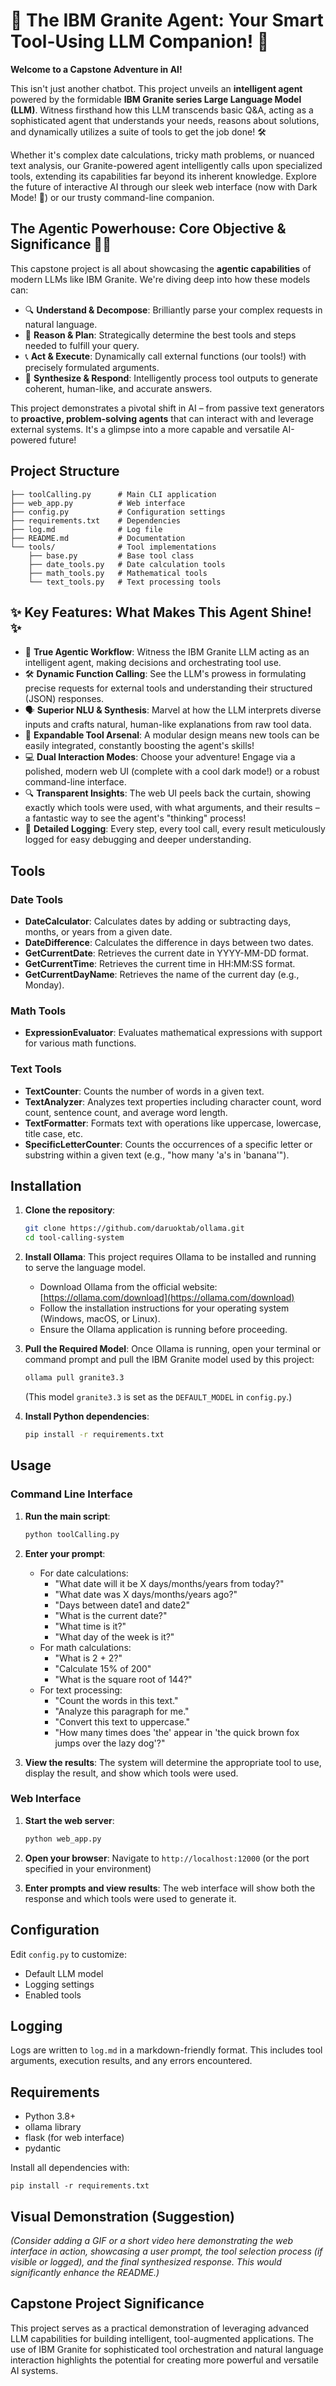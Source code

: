 
# 🚀 The IBM Granite Agent: Your Smart Tool-Using LLM Companion! 🤖

**Welcome to a Capstone Adventure in AI!**

This isn't just another chatbot. This project unveils an **intelligent agent** powered by the formidable **IBM Granite series Large Language Model (LLM)**. Witness firsthand how this LLM transcends basic Q&A, acting as a sophisticated agent that understands your needs, reasons about solutions, and dynamically utilizes a suite of tools to get the job done! 🛠️

Whether it's complex date calculations, tricky math problems, or nuanced text analysis, our Granite-powered agent intelligently calls upon specialized tools, extending its capabilities far beyond its inherent knowledge. Explore the future of interactive AI through our sleek web interface (now with Dark Mode! 🌙) or our trusty command-line companion.

## The Agentic Powerhouse: Core Objective & Significance 🧠✨

This capstone project is all about showcasing the **agentic capabilities** of modern LLMs like IBM Granite. We're diving deep into how these models can:

-   🔍 **Understand & Decompose**: Brilliantly parse your complex requests in natural language.
-   🤔 **Reason & Plan**: Strategically determine the best tools and steps needed to fulfill your query.
-   📞 **Act & Execute**: Dynamically call external functions (our tools!) with precisely formulated arguments.
-   📝 **Synthesize & Respond**: Intelligently process tool outputs to generate coherent, human-like, and accurate answers.

This project demonstrates a pivotal shift in AI – from passive text generators to **proactive, problem-solving agents** that can interact with and leverage external systems. It's a glimpse into a more capable and versatile AI-powered future!

## Project Structure

```
├── toolCalling.py      # Main CLI application
├── web_app.py          # Web interface
├── config.py           # Configuration settings
├── requirements.txt    # Dependencies
├── log.md              # Log file
├── README.md           # Documentation
└── tools/              # Tool implementations
    ├── base.py         # Base tool class
    ├── date_tools.py   # Date calculation tools
    ├── math_tools.py   # Mathematical tools
    └── text_tools.py   # Text processing tools
```

## ✨ Key Features: What Makes This Agent Shine! ✨

-   🤖 **True Agentic Workflow**: Witness the IBM Granite LLM acting as an intelligent agent, making decisions and orchestrating tool use.
-   🛠️ **Dynamic Function Calling**: See the LLM's prowess in formulating precise requests for external tools and understanding their structured (JSON) responses.
-   🗣️ **Superior NLU & Synthesis**: Marvel at how the LLM interprets diverse inputs and crafts natural, human-like explanations from raw tool data.
-   🧩 **Expandable Tool Arsenal**: A modular design means new tools can be easily integrated, constantly boosting the agent's skills!
-   💻 **Dual Interaction Modes**: Choose your adventure! Engage via a polished, modern web UI (complete with a cool dark mode!) or a robust command-line interface.
-   🔍 **Transparent Insights**: The web UI peels back the curtain, showing exactly which tools were used, with what arguments, and their results – a fantastic way to see the agent's "thinking" process!
-   📝 **Detailed Logging**: Every step, every tool call, every result meticulously logged for easy debugging and deeper understanding.

## Tools

### Date Tools

- **DateCalculator**: Calculates dates by adding or subtracting days, months, or years from a given date.
- **DateDifference**: Calculates the difference in days between two dates.
- **GetCurrentDate**: Retrieves the current date in YYYY-MM-DD format.
- **GetCurrentTime**: Retrieves the current time in HH:MM:SS format.
- **GetCurrentDayName**: Retrieves the name of the current day (e.g., Monday).

### Math Tools

- **ExpressionEvaluator**: Evaluates mathematical expressions with support for various math functions.

### Text Tools

- **TextCounter**: Counts the number of words in a given text.
- **TextAnalyzer**: Analyzes text properties including character count, word count, sentence count, and average word length.
- **TextFormatter**: Formats text with operations like uppercase, lowercase, title case, etc.
- **SpecificLetterCounter**: Counts the occurrences of a specific letter or substring within a given text (e.g., "how many 'a's in 'banana'").

## Installation

1. **Clone the repository**:
   ```sh
   git clone https://github.com/daruoktab/ollama.git
   cd tool-calling-system
   ```

2. **Install Ollama**:
   This project requires Ollama to be installed and running to serve the language model.
   *   Download Ollama from the official website: [https://ollama.com/download](https://ollama.com/download)
   *   Follow the installation instructions for your operating system (Windows, macOS, or Linux).
   *   Ensure the Ollama application is running before proceeding.

3. **Pull the Required Model**:
   Once Ollama is running, open your terminal or command prompt and pull the IBM Granite model used by this project:
   ```sh
   ollama pull granite3.3
   ```
   (This model `granite3.3` is set as the `DEFAULT_MODEL` in `config.py`.)

4. **Install Python dependencies**:
   ```sh
   pip install -r requirements.txt
   ```

## Usage

### Command Line Interface

1. **Run the main script**:
   ```sh
   python toolCalling.py
   ```

2. **Enter your prompt**:
   - For date calculations:
     - "What date will it be X days/months/years from today?"
     - "What date was X days/months/years ago?"
     - "Days between date1 and date2"
     - "What is the current date?"
     - "What time is it?"
     - "What day of the week is it?"
   - For math calculations:
     - "What is 2 + 2?"
     - "Calculate 15% of 200"
     - "What is the square root of 144?"
   - For text processing:
     - "Count the words in this text."
     - "Analyze this paragraph for me."
     - "Convert this text to uppercase."
     - "How many times does 'the' appear in 'the quick brown fox jumps over the lazy dog'?"

3. **View the results**:
   The system will determine the appropriate tool to use, display the result, and show which tools were used.

### Web Interface

1. **Start the web server**:
   ```sh
   python web_app.py
   ```

2. **Open your browser**:
   Navigate to `http://localhost:12000` (or the port specified in your environment)

3. **Enter prompts and view results**:
   The web interface will show both the response and which tools were used to generate it.

## Configuration

Edit `config.py` to customize:
- Default LLM model
- Logging settings
- Enabled tools

## Logging

Logs are written to `log.md` in a markdown-friendly format. This includes tool arguments, execution results, and any errors encountered.

## Requirements

- Python 3.8+
- ollama library
- flask (for web interface)
- pydantic

Install all dependencies with:
```
pip install -r requirements.txt
```

## Visual Demonstration (Suggestion)

*(Consider adding a GIF or a short video here demonstrating the web interface in action, showcasing a user prompt, the tool selection process (if visible or logged), and the final synthesized response. This would significantly enhance the README.)*

## Capstone Project Significance

This project serves as a practical demonstration of leveraging advanced LLM capabilities for building intelligent, tool-augmented applications. The use of IBM Granite for sophisticated tool orchestration and natural language interaction highlights the potential for creating more powerful and versatile AI systems.
